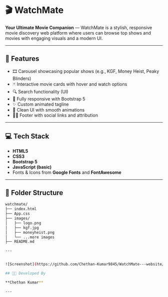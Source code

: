 # 🎬 WatchMate

**Your Ultimate Movie Companion** — WatchMate is a stylish, responsive movie discovery web platform where users can browse top shows and movies with engaging visuals and a modern UI.

---

## 🌟 Features

- 🎞️ Carousel showcasing popular shows (e.g., KGF, Money Heist, Peaky Blinders)
- 🃏 Interactive movie cards with hover and watch options
- 🔍 Search functionality (UI)
- 📱 Fully responsive with Bootstrap 5
- ✨ Custom animated tagline
- 🎨 Clean UI with smooth animations
- 👨‍💻 Footer with social links and attribution

---

## 💻 Tech Stack

- **HTML5**
- **CSS3**
- **Bootstrap 5**
- **JavaScript (basic)**
- Fonts & Icons from **Google Fonts** and **FontAwesome**



---

## 📁 Folder Structure

```bash
watchmate/
├── index.html
├── App.css
├── images/
│   ├── logo.png
│   ├── kgf.jpg
│   ├── moneyheist.png
│   └── ...more images
├── README.md

---


![Screenshot](https://github.com/Chethan-Kumar9845/WatchMate---website/blob/master/Screenshots/Screenshot%202025-08-29%20135828.png)

## 👨‍💻 Developed By

**Chethan Kumar**  

---


